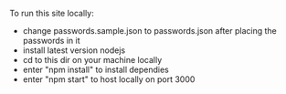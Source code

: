 To run this site locally:
<ul>
  <li>change passwords.sample.json to passwords.json after placing the passwords in it</li>
  <li>install latest version nodejs</li>
  <li>cd to this dir on your machine locally</li>
  <li>enter "npm install" to install dependies</li>
  <li>enter "npm start" to host locally on port 3000</li>
</ul>
